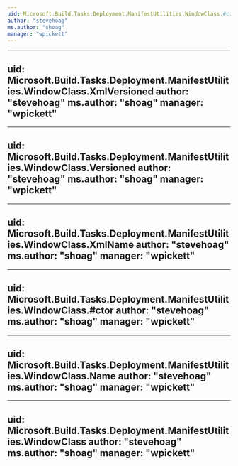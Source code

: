 ```yaml
---
uid: Microsoft.Build.Tasks.Deployment.ManifestUtilities.WindowClass.#ctor(System.String,System.Boolean)
author: "stevehoag"
ms.author: "shoag"
manager: "wpickett"
---
```


---
uid: Microsoft.Build.Tasks.Deployment.ManifestUtilities.WindowClass.XmlVersioned
author: "stevehoag"
ms.author: "shoag"
manager: "wpickett"
---

---
uid: Microsoft.Build.Tasks.Deployment.ManifestUtilities.WindowClass.Versioned
author: "stevehoag"
ms.author: "shoag"
manager: "wpickett"
---

---
uid: Microsoft.Build.Tasks.Deployment.ManifestUtilities.WindowClass.XmlName
author: "stevehoag"
ms.author: "shoag"
manager: "wpickett"
---

---
uid: Microsoft.Build.Tasks.Deployment.ManifestUtilities.WindowClass.#ctor
author: "stevehoag"
ms.author: "shoag"
manager: "wpickett"
---

---
uid: Microsoft.Build.Tasks.Deployment.ManifestUtilities.WindowClass.Name
author: "stevehoag"
ms.author: "shoag"
manager: "wpickett"
---

---
uid: Microsoft.Build.Tasks.Deployment.ManifestUtilities.WindowClass
author: "stevehoag"
ms.author: "shoag"
manager: "wpickett"
---
